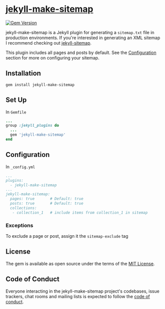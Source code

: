 # [jekyll-make-sitemap](https://rubygems.org/gems/jekyll-make-sitemap)
[![Gem Version](https://badge.fury.io/rb/jekyll-make-sitemap.svg)](https://badge.fury.io/rb/jekyll-make-sitemap)

jekyll-make-sitemap is a Jekyll plugin for generating a `sitemap.txt` file in production environments. If you're interested in generating an XML sitemap I recommend checking out [jekyll-sitemap](https://github.com/jekyll/jekyll-sitemap).

This plugin includes all pages and posts by default. See the [Configuration](#Configuration) section for more on configuring your sitemap. 

## Installation
``` 
gem install jekyll-make-sitemap
```

## Set Up
In `Gemfile`
``` ruby
...
group :jekyll_plugins do
  ...
  gem 'jekyll-make-sitemap'
end
```

## Configuration
In `_config.yml`
``` yaml
...
plugins:
  - jekyll-make-sitemap
...
jekyll-make-sitemap:
  pages: true       # Default: true
  posts: true       # Default: true
  collections: 
   - collection_1   # include items from collection_1 in sitemap
```

### Exceptions
To exclude a page or post, assign it the `sitemap-exclude` tag

## License

The gem is available as open source under the terms of the [MIT License](https://opensource.org/licenses/MIT).

## Code of Conduct

Everyone interacting in the jekyll-make-sitemap project's codebases, issue trackers, chat rooms and mailing lists is expected to follow the [code of conduct](https://github.com/hofers/jekyll-make-sitemap/blob/master/CODE_OF_CONDUCT.md).
